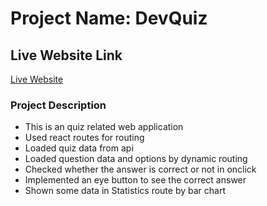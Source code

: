 # Project Name: DevQuiz

## Live Website Link
[Live Website](https://devquiz-nasirmitul.netlify.app/)

### Project Description
* This is an quiz related web application
* Used react routes for routing
* Loaded quiz data from api
* Loaded question data and options by dynamic routing
* Checked whether the answer is correct or not in onclick
* Implemented an eye button to see the correct answer
* Shown some data in Statistics route by bar chart